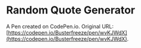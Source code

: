 # Random Quote Generator

A Pen created on CodePen.io. Original URL: [https://codepen.io/Busterfreeze/pen/wvKJWdX](https://codepen.io/Busterfreeze/pen/wvKJWdX).


